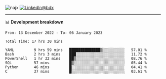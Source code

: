 <p align="left"><img src="https://komarev.com/ghpvc/?username=najx&label=GitHub%20Profile%20Views&color=yellow&style=flat" alt="najx" />
<a href="https://www.linkedin.com/in/abdx"><img src="https://img.shields.io/badge/LinkedIn--_.svg?style=social&logo=linkedin" alt="LinkedIn@bdx"></a> </p align="center">

-----

📊 **Development breakdown**
<!--START_SECTION:waka-->

```text
From: 13 December 2022 - To: 06 January 2023

Total Time: 17 hrs 30 mins

YAML         9 hrs 59 mins   ██████████████▒░░░░░░░░░░   57.01 %
Bash         2 hrs 3 mins    ███░░░░░░░░░░░░░░░░░░░░░░   11.72 %
PowerShell   1 hr 32 mins    ██▒░░░░░░░░░░░░░░░░░░░░░░   08.76 %
SQL          57 mins         █▒░░░░░░░░░░░░░░░░░░░░░░░   05.44 %
Python       46 mins         █░░░░░░░░░░░░░░░░░░░░░░░░   04.41 %
C            37 mins         █░░░░░░░░░░░░░░░░░░░░░░░░   03.61 %
```

<!--END_SECTION:waka-->
